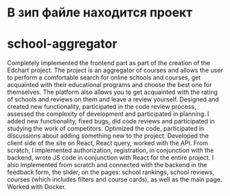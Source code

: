 # В зип файле находится проект

# school-aggregator
Completely implemented the frontend part as part of the creation of the Edchart project.
The project is an aggregator of courses and allows the user to perform a comfortable search for online schools and courses, get acquainted with their educational programs and choose the best one for themselves. The platform also allows you to get acquainted with the rating of schools and reviews on them and leave a review yourself.
Designed and created new functionality, participated in the code review process, assessed the complexity of development and participated in planning.
I added new functionality, fixed bugs, did code reviews and participated in studying the work of competitors. Optimized the code, participated in discussions about adding something new to the project. Developed the client side of the site on React, React query, worked with the API. From scratch, I implemented authorization, registration, in conjunction with the backend, wrote JS code in conjunction with React for the entire project. I also implemented from scratch and connected with the backend in the feedback form, the slider, on the pages: school rankings, school reviews, courses (which includes filters and course cards), as well as the main page. Worked with Docker.
